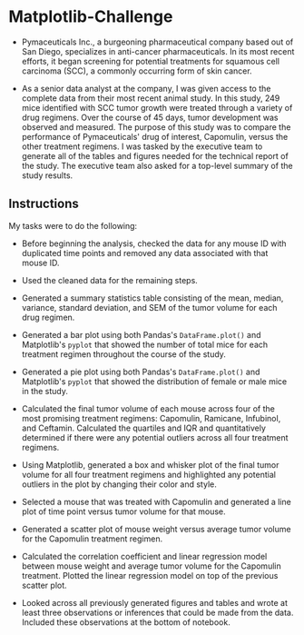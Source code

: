 # Matplotlib-Challenge

* Pymaceuticals Inc., a burgeoning pharmaceutical company based out of San Diego, specializes in anti-cancer pharmaceuticals. In its most recent efforts, it began screening for potential treatments for squamous cell carcinoma (SCC), a commonly occurring form of skin cancer.

* As a senior data analyst at the company, I was given access to the complete data from their most recent animal study. In this study, 249 mice identified with SCC tumor growth were treated through a variety of drug regimens. Over the course of 45 days, tumor development was observed and measured. The purpose of this study was to compare the performance of Pymaceuticals' drug of interest, Capomulin, versus the other treatment regimens. I was tasked by the executive team to generate all of the tables and figures needed for the technical report of the study. The executive team also asked for a top-level summary of the study results.

## Instructions

My tasks were to do the following:

* Before beginning the analysis, checked the data for any mouse ID with duplicated time points and removed any data associated with that mouse ID.

* Used the cleaned data for the remaining steps.

* Generated a summary statistics table consisting of the mean, median, variance, standard deviation, and SEM of the tumor volume for each drug regimen.

* Generated a bar plot using both Pandas's `DataFrame.plot()` and Matplotlib's `pyplot` that showed the number of total mice for each treatment regimen throughout the course of the study.

* Generated a pie plot using both Pandas's `DataFrame.plot()` and Matplotlib's `pyplot` that showed the distribution of female or male mice in the study.

* Calculated the final tumor volume of each mouse across four of the most promising treatment regimens: Capomulin, Ramicane, Infubinol, and Ceftamin. Calculated the quartiles and IQR and quantitatively determined if there were any potential outliers across all four treatment regimens.

* Using Matplotlib, generated a box and whisker plot of the final tumor volume for all four treatment regimens and highlighted any potential outliers in the plot by changing their color and style.

* Selected a mouse that was treated with Capomulin and generated a line plot of time point versus tumor volume for that mouse.

* Generated a scatter plot of mouse weight versus average tumor volume for the Capomulin treatment regimen.

* Calculated the correlation coefficient and linear regression model between mouse weight and average tumor volume for the Capomulin treatment. Plotted the linear regression model on top of the previous scatter plot.

* Looked across all previously generated figures and tables and wrote at least three observations or inferences that could be made from the data. Included these observations at the bottom of notebook.
